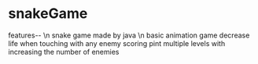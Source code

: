 # snakeGame

features-- \n
snake game made by java \n
basic animation game
decrease life when touching with any enemy
scoring pint
multiple levels with increasing the number of enemies
